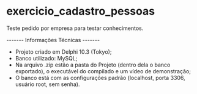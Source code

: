 # exercicio_cadastro_pessoas
Teste pedido por empresa para testar conhecimentos.

------- Informações Técnicas -------
- Projeto criado em Delphi 10.3 (Tokyo);
- Banco utilizado: MySQL;
- Na arquivo .zip estão a pasta do Projeto (dentro dela o banco exportado), o executável do compilado e um vídeo de demonstração;
- O banco está com as configurações padrão (localhost, porta 3306, usuário root, sem senha).
